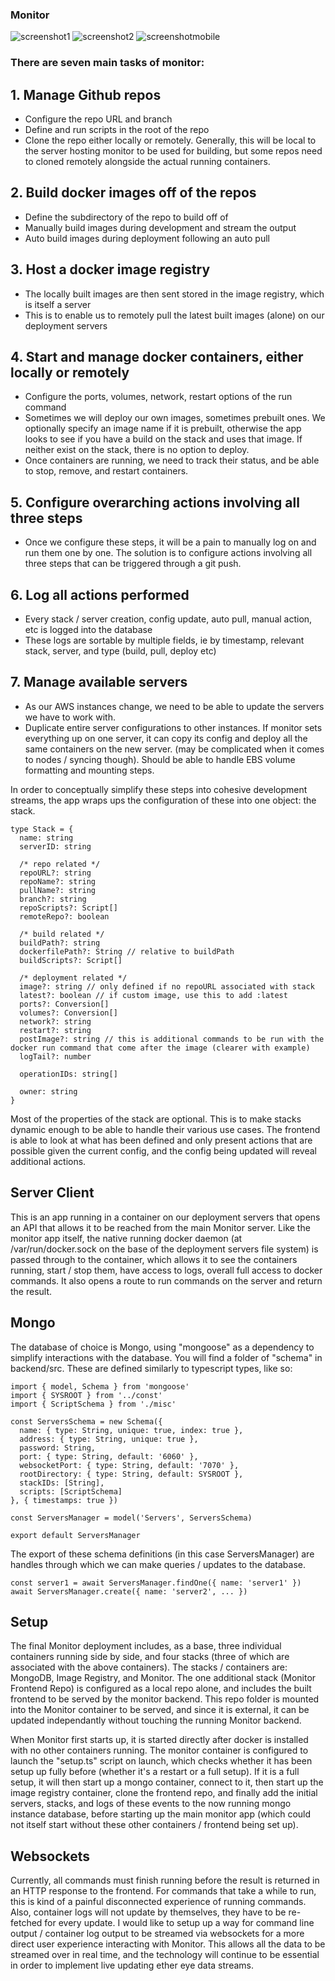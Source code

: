 ### Monitor
![screenshot1](https://raw.githubusercontent.com/mbecker20/monitor/main/screenshots/ScreenShot1.png)
![screenshot2](https://raw.githubusercontent.com/mbecker20/monitor/main/screenshots/screenshot2.png)
![screenshotmobile](https://raw.githubusercontent.com/mbecker20/monitor/main/screenshots/mobile.jpeg)

### There are seven main tasks of monitor:
## 1. Manage Github repos
- Configure the repo URL and branch
- Define and run scripts in the root of the repo
- Clone the repo either locally or remotely. Generally, this will be local to the server hosting monitor to be used for building, but some repos need to cloned remotely alongside the actual running containers.
## 2. Build docker images off of the repos
- Define the subdirectory of the repo to build off of
- Manually build images during development and stream the output
- Auto build images during deployment following an auto pull
## 3. Host a docker image registry
- The locally built images are then sent stored in the image registry, which is itself a server
- This is to enable us to remotely pull the latest built images (alone) on our deployment servers
## 4. Start and manage docker containers, either locally or remotely
- Configure the ports, volumes, network, restart options of the run command
- Sometimes we will deploy our own images, sometimes prebuilt ones. We optionally specify an image name if it is prebuilt, otherwise the app looks to see if you have a build on the stack and uses that image. If neither exist on the stack, there is no option to deploy.
- Once containers are running, we need to track their status, and be able to stop, remove, and restart containers. 
## 5. Configure overarching actions involving all three steps
- Once we configure these steps, it will be a pain to manually log on and run them one by one. The solution is to configure actions involving all three steps that can be triggered through a git push. 
## 6. Log all actions performed
- Every stack / server creation, config update, auto pull, manual action, etc is logged into the database
- These logs are sortable by multiple fields, ie by timestamp, relevant stack, server, and type (build, pull, deploy etc)
## 7. Manage available servers
- As our AWS instances change, we need to be able to update the servers we have to work with.
- Duplicate entire server configurations to other instances. If monitor sets everything up on one server, it can copy its config and deploy all the same containers on the new server. (may be complicated when it comes to nodes / syncing though). Should be able to handle EBS volume formatting and mounting steps.

In order to conceptually simplify these steps into cohesive development streams, the app wraps ups the configuration of these into one object: the stack.

    type Stack = {
      name: string
      serverID: string

      /* repo related */
      repoURL?: string
      repoName?: string
      pullName?: string
      branch?: string
      repoScripts?: Script[]
      remoteRepo?: boolean

      /* build related */
      buildPath?: string
      dockerfilePath?: String // relative to buildPath
      buildScripts?: Script[]

      /* deployment related */
      image?: string // only defined if no repoURL associated with stack
      latest?: boolean // if custom image, use this to add :latest
      ports?: Conversion[]
      volumes?: Conversion[]
      network?: string
      restart?: string
      postImage?: string // this is additional commands to be run with the docker run command that come after the image (clearer with example)
      logTail?: number

      operationIDs: string[]

      owner: string
    }

Most of the properties of the stack are optional. This is to make stacks dynamic enough to be able to handle their various use cases. The frontend is able to look at what has been defined and only present actions that are possible given the current config, and the config being updated will reveal additional actions.

## Server Client

This is an app running in a container on our deployment servers that opens an API that allows it to be reached from the main Monitor server. Like the monitor app itself, the native running docker daemon (at /var/run/docker.sock on the base of the deployment servers file system) is passed through to the container, which allows it to see the containers running, start / stop them, have access to logs, overall full access to docker commands. It also opens a route to run commands on the server and return the result.

## Mongo

The database of choice is Mongo, using "mongoose" as a dependency to simplify interactions with the database. You will find a folder of "schema" in backend/src. These are defined similarly to typescript types, like so:

    import { model, Schema } from 'mongoose'
    import { SYSROOT } from '../const'
    import { ScriptSchema } from './misc'

    const ServersSchema = new Schema({
      name: { type: String, unique: true, index: true },
      address: { type: String, unique: true },
      password: String,
      port: { type: String, default: '6060' },
      websocketPort: { type: String, default: '7070' },
      rootDirectory: { type: String, default: SYSROOT },
      stackIDs: [String],
      scripts: [ScriptSchema]
    }, { timestamps: true })

    const ServersManager = model('Servers', ServersSchema)

    export default ServersManager

The export of these schema definitions (in this case ServersManager) are handles through which we can make queries / updates to the database.

    const server1 = await ServersManager.findOne({ name: 'server1' })
    await ServersManager.create({ name: 'server2', ... })


## Setup

The final Monitor deployment includes, as a base, three individual containers running side by side, and four stacks (three of which are associated with the above containers). The stacks / containers are: MongoDB, Image Registry, and Monitor. The one additional stack (Monitor Frontend Repo) is configured as a local repo alone, and includes the built frontend to be served by the monitor backend. This repo folder is mounted into the Monitor container to be served, and since it is external, it can be updated independantly without touching the running Monitor backend.

When Monitor first starts up, it is started directly after docker is installed with no other containers running. The monitor container is configured to launch the "setup.ts" script on launch, which checks whether it has been setup up fully before (whether it's a restart or a full setup). If it is a full setup, it will then start up a mongo container, connect to it, then start up the image registry container, clone the frontend repo, and finally add the initial servers, stacks, and logs of these events to the now running mongo instance database, before starting up the main monitor app (which could not itself start without these other containers / frontend being set up). 

## Websockets

Currently, all commands must finish running before the result is returned in an HTTP response to the frontend. For commands that take a while to run, this is kind of a painful disconnected experience of running commands. Also, container logs will not update by themselves, they have to be re-fetched for every update. I would like to setup up a way for command line output / container log output to be streamed via websockets for a more direct user experience interacting with Monitor. This allows all the data to be streamed over in real time, and the technology will continue to be essential in order to implement live updating ether eye data streams.


